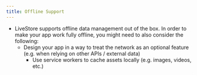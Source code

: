 ```yaml
---
title: Offline Support
---
```


- LiveStore supports offline data management out of the box. In order to make your app work fully offline, you might need to also consider the following:
  - Design your app in a way to treat the network as an optional feature (e.g. when relying on other APIs / external data)
	- Use service workers to cache assets locally (e.g. images, videos, etc.)

